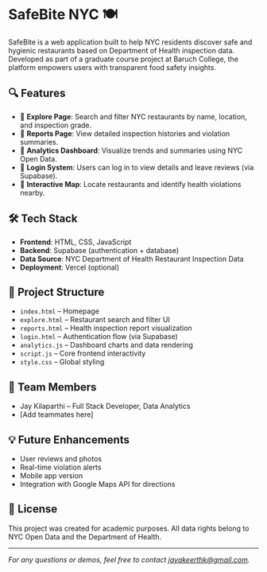 # SafeBite NYC 🍽️

SafeBite is a web application built to help NYC residents discover safe and hygienic restaurants based on Department of Health inspection data. Developed as part of a graduate course project at Baruch College, the platform empowers users with transparent food safety insights.

## 🔍 Features

- 🔎 **Explore Page**: Search and filter NYC restaurants by name, location, and inspection grade.
- 🧾 **Reports Page**: View detailed inspection histories and violation summaries.
- 🧠 **Analytics Dashboard**: Visualize trends and summaries using NYC Open Data.
- 👤 **Login System**: Users can log in to view details and leave reviews (via Supabase).
- 📍 **Interactive Map**: Locate restaurants and identify health violations nearby.

## 🛠️ Tech Stack

- **Frontend**: HTML, CSS, JavaScript
- **Backend**: Supabase (authentication + database)
- **Data Source**: NYC Department of Health Restaurant Inspection Data
- **Deployment**: Vercel (optional)

## 📂 Project Structure

- `index.html` – Homepage
- `explore.html` – Restaurant search and filter UI
- `reports.html` – Health inspection report visualization
- `login.html` – Authentication flow (via Supabase)
- `analytics.js` – Dashboard charts and data rendering
- `script.js` – Core frontend interactivity
- `style.css` – Global styling

## 👥 Team Members

- Jay Kilaparthi – Full Stack Developer, Data Analytics
- [Add teammates here]

## 💡 Future Enhancements

- User reviews and photos
- Real-time violation alerts
- Mobile app version
- Integration with Google Maps API for directions

## 📜 License

This project was created for academic purposes. All data rights belong to NYC Open Data and the Department of Health.

---

_For any questions or demos, feel free to contact [jayakeerthk@gmail.com](mailto:jayakeerthk@gmail.com)._
